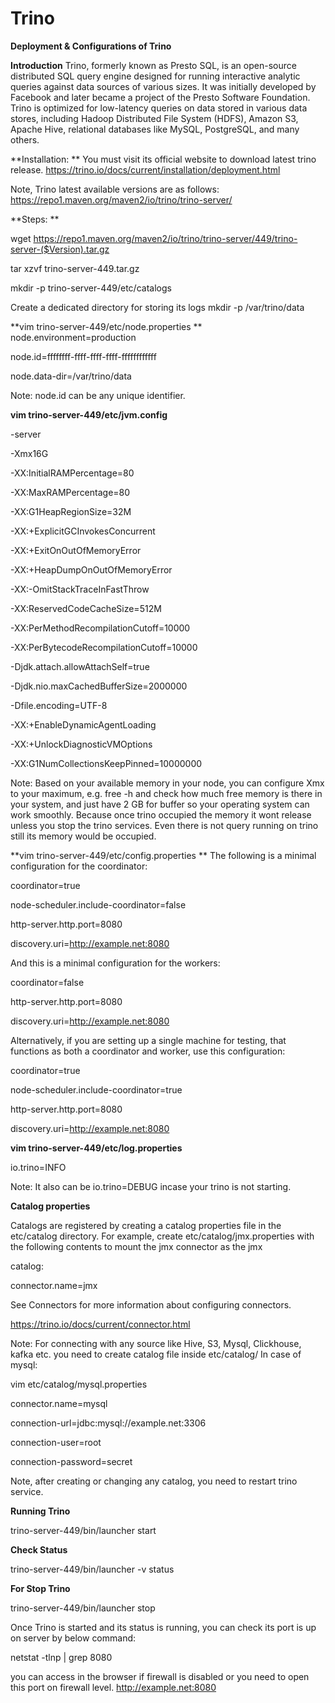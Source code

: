 # Trino
**Deployment &amp; Configurations of Trino**


**Introduction**
Trino, formerly known as Presto SQL, is an open-source distributed SQL query engine designed for running interactive analytic queries against data sources of various sizes. It was initially developed by Facebook and later became a project of the Presto Software Foundation. Trino is optimized for low-latency queries on data stored in various data stores, including Hadoop Distributed File System (HDFS), Amazon S3, Apache Hive, relational databases like MySQL, PostgreSQL, and many others.


**Installation:
**
You must visit its official website to download latest trino release.
https://trino.io/docs/current/installation/deployment.html

Note, Trino latest available versions are as follows: 
https://repo1.maven.org/maven2/io/trino/trino-server/


**Steps:
**

wget https://repo1.maven.org/maven2/io/trino/trino-server/449/trino-server-($Version).tar.gz

tar xzvf trino-server-449.tar.gz

mkdir -p trino-server-449/etc/catalogs


Create a dedicated directory for storing its logs
mkdir -p /var/trino/data


**vim trino-server-449/etc/node.properties
**
node.environment=production

node.id=ffffffff-ffff-ffff-ffff-ffffffffffff

node.data-dir=/var/trino/data

Note: node.id can be any unique identifier.


**vim trino-server-449/etc/jvm.config**

-server

-Xmx16G

-XX:InitialRAMPercentage=80

-XX:MaxRAMPercentage=80

-XX:G1HeapRegionSize=32M

-XX:+ExplicitGCInvokesConcurrent

-XX:+ExitOnOutOfMemoryError

-XX:+HeapDumpOnOutOfMemoryError

-XX:-OmitStackTraceInFastThrow

-XX:ReservedCodeCacheSize=512M

-XX:PerMethodRecompilationCutoff=10000


-XX:PerBytecodeRecompilationCutoff=10000

-Djdk.attach.allowAttachSelf=true

-Djdk.nio.maxCachedBufferSize=2000000

-Dfile.encoding=UTF-8

-XX:+EnableDynamicAgentLoading

-XX:+UnlockDiagnosticVMOptions

-XX:G1NumCollectionsKeepPinned=10000000


Note: Based on your available memory in your node, you can configure Xmx to your maximum, e.g. free -h and check how much free memory is there in your system, and just have 2 GB for buffer so your operating system can work smoothly. Because once trino occupied the memory it wont release unless you stop the trino services. Even there is not query running on trino still its memory would be occupied.



**vim trino-server-449/etc/config.properties
**
The following is a minimal configuration for the coordinator:

coordinator=true

node-scheduler.include-coordinator=false

http-server.http.port=8080

discovery.uri=http://example.net:8080

And this is a minimal configuration for the workers:

coordinator=false

http-server.http.port=8080

discovery.uri=http://example.net:8080


Alternatively, if you are setting up a single machine for testing, that functions as both a coordinator and worker, use this configuration:

coordinator=true

node-scheduler.include-coordinator=true

http-server.http.port=8080

discovery.uri=http://example.net:8080


**vim trino-server-449/etc/log.properties**

io.trino=INFO

Note: It also can be io.trino=DEBUG incase your trino is not starting.

**Catalog properties**

Catalogs are registered by creating a catalog properties file in the etc/catalog directory. For example, create etc/catalog/jmx.properties with the following contents to mount the jmx connector as the jmx 

catalog:

connector.name=jmx


See Connectors for more information about configuring connectors.

https://trino.io/docs/current/connector.html


Note: For connecting with any source like Hive, S3, Mysql, Clickhouse, kafka etc. you need to create catalog file inside etc/catalog/
In case of mysql:


vim etc/catalog/mysql.properties

connector.name=mysql

connection-url=jdbc:mysql://example.net:3306

connection-user=root


connection-password=secret


Note, after creating or changing any catalog, you need to restart trino service.

**Running Trino**

trino-server-449/bin/launcher start

**Check Status**

trino-server-449/bin/launcher -v status

**For Stop Trino**

trino-server-449/bin/launcher stop


Once Trino is started and its status is running, you can check its port is up on server by below command:

netstat -tlnp | grep 8080


you can access in the browser if firewall is disabled or you need to open this port on firewall level.
http://example.net:8080

